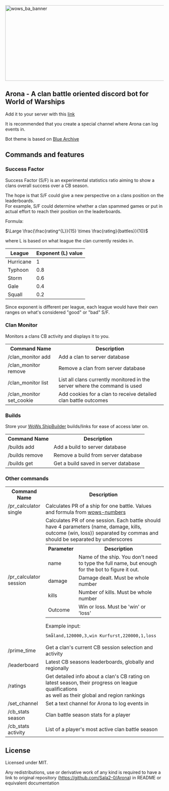 <img width="680" height="240" alt="wows_ba_banner" src="https://github.com/user-attachments/assets/bfe94411-e04e-444a-b062-c40558867c14" />

## Arona - A clan battle oriented discord bot for World of Warships
Add it to your server with this [link](https://discord.com/oauth2/authorize?client_id=1360295816476098692&permissions=139586750464&integration_type=0&scope=bot+applications.commands)

It is recommended that you create a special channel where Arona can log events in.

Bot theme is based on [Blue Archive](https://www.nexon.com/main/en/Blue%20Archive/details)

## Commands and features
### Success Factor
Success Factor (S/F) is an experimental statistics ratio aiming to show a clans overall success over a CB season.

The hope is that S/F could give a new perspective on a clans position on the leaderboards.
<br> For example, S/F could determine whether a clan spammed games or put in actual effort to reach their position on the leaderboards.

Formula: 
  
$\Large \frac{\frac{rating^{L}}{15} \times \frac{rating}{battles}}{10}$

where L is based on what league the clan currently resides in.

| League  | Exponent (L) value |
|---------|--------------------|
|Hurricane|1                   |
|Typhoon  |0.8                 |
|Storm    |0.6                 |
|Gale     |0.4                 |
|Squall   |0.2                 |

Since exponent is different per league, each league would have their own ranges on what's considered "good" or "bad" S/F.

<h3>Clan Monitor</h3>
<p>Monitors a clans CB activity and displays it to you.</p>
<table border="0.5" cellspacing="0" cellpadding="5">
  <tr>
    <th>Command Name</th>
    <th>Description</th>
  </tr>
  <tr>
    <td>/clan_monitor add</td>
    <td>Add a clan to server database</td>
  </tr>
  <tr>
    <td>/clan_monitor remove</td>
    <td>Remove a clan from server database</td>
  </tr>
  <tr>
    <td>/clan_monitor list</td>
    <td>List all clans currently monitored in the server where the command is used</td>
  </tr>
  <tr>
    <td>/clan_monitor set_cookie</td>
    <td>Add cookies for a clan to receive detailed clan battle outcomes</td>
  </tr>
</table>

<h3>Builds</h3>
<p>Store your <a href="https://app.wowssb.com" target="_blank">WoWs ShipBuilder</a> builds/links for ease of access later on.</p>
<table border="0.5" cellspacing="0" cellpadding="5">
  <tr>
    <th>Command Name</th>
    <th>Description</th>
  </tr>
  <tr>
    <td>/builds add</td>
    <td>Add a build to server database</td>
  </tr>
  <tr>
    <td>/builds remove</td>
    <td>Remove a build from server database</td>
  </tr>
  <tr>
    <td>/builds get</td>
    <td>Get a build saved in server database</td>
  </tr>
</table>

<h3>Other commands</h3>
<table border="0.5" cellspacing="0" cellpadding="5">
  <tr>
    <th>Command Name</th>
    <th>Description</th>
  </tr>
  <tr>
    <td>/pr_calculator single</td>
    <td>
      Calculates PR of a ship for one battle. Values and formula from <a href="https://wows-numbers.com" target="_blank">wows-numbers</a>
    </td>
  </tr>
  <tr>
    <td>/pr_calculator session</td>
    <td>
      Calculates PR of one session. Each battle should have 4 parameters (name, damage, kills, outcome (win, loss)) separated by commas and should be separated by underscores
      <table border="0.5" cellspacing="0" cellpadding="3" style="margin-top:5px;">
        <tr>
          <th>Parameter</th>
          <th>Description</th>
        </tr>
        <tr>
          <td>name</td>
          <td>Name of the ship. You don't need to type the full name, but enough for the bot to figure it out.</td>
        </tr>
        <tr>
          <td>damage</td>
          <td>Damage dealt. Must be whole number</td>
        </tr>
        <tr>
          <td>kills</td>
          <td>Number of kills. Must be whole number</td>
        </tr>
        <tr>
          <td>Outcome</td>
          <td>Win or loss. Must be 'win' or 'loss'</td>
        </tr>
      </table>
      Example input:
      <pre><code>Småland,120000,3,win_Kurfurst,220000,1,loss</code></pre>
    </td>
  </tr>
  <tr>
    <td>/prime_time</td>
    <td>Get a clan's current CB session selection and activity</td>
  </tr>
  <tr>
    <td>/leaderboard</td>
    <td>Latest CB seasons leaderboards, globally and regionally</td>
  </tr>
  <tr>
    <td>/ratings</td>
    <td>
      Get detailed info about a clan's CB rating on latest season, their progress on league qualifications<br>
      as well as their global and region rankings
    </td>
  </tr>
  <tr>
    <td>/set_channel</td>
    <td>Set a text channel for Arona to log events in</td>
  </tr>
  <tr>
    <td>/cb_stats season</td>
    <td>Clan battle season stats for a player</td>
  </tr>
   <tr>
    <td>/cb_stats activity</td>
    <td>List of a player's most active clan battle season</td>
  </tr>
</table>

## License
Licensed under MIT.

Any redistributions, use or derivative work of any kind is required to have a link to original repository
(https://github.com/Sala2-0/Arona) in README or equivalent documentation
